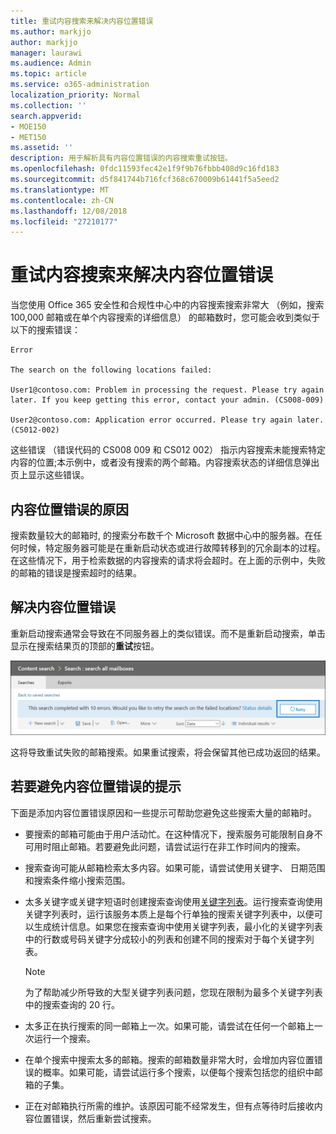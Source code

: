 ```yaml
---
title: 重试内容搜索来解决内容位置错误
ms.author: markjjo
author: markjjo
manager: laurawi
ms.audience: Admin
ms.topic: article
ms.service: o365-administration
localization_priority: Normal
ms.collection: ''
search.appverid:
- MOE150
- MET150
ms.assetid: ''
description: 用于解析具有内容位置错误的内容搜索重试按钮。
ms.openlocfilehash: 0fdc11593fec42e1f9f9b76fbbb408d9c16fd183
ms.sourcegitcommit: d5f841744b716fcf368c670009b61441f5a5eed2
ms.translationtype: MT
ms.contentlocale: zh-CN
ms.lasthandoff: 12/08/2018
ms.locfileid: "27210177"
---
```

# <a name="retry-a-content-search-to-resolve-a-content-location-error"></a>重试内容搜索来解决内容位置错误

当您使用 Office 365 安全性和合规性中心中的内容搜索搜索非常大 （例如，搜索 100,000 邮箱或在单个内容搜索的详细信息） 的邮箱数时，您可能会收到类似于以下的搜索错误：

```
Error

The search on the following locations failed:

User1@contoso.com: Problem in processing the request. Please try again later. If you keep getting this error, contact your admin. (CS008-009)

User2@contoso.com: Application error occurred. Please try again later. (CS012-002)
```

这些错误 （错误代码的 CS008 009 和 CS012 002） 指示内容搜索未能搜索特定内容的位置;本示例中，或者没有搜索的两个邮箱。内容搜索状态的详细信息弹出页上显示这些错误。

## <a name="cause-of-content-location-errors"></a>内容位置错误的原因

搜索数量较大的邮箱时, 的搜索分布数千个 Microsoft 数据中心中的服务器。在任何时候，特定服务器可能是在重新启动状态或进行故障转移到的冗余副本的过程。在这些情况下，用于检索数据的内容搜索的请求将会超时。在上面的示例中，失败的邮箱的错误是搜索超时的结果。

## <a name="resolving-content-location-errors"></a>解决内容位置错误

重新启动搜索通常会导致在不同服务器上的类似错误。而不是重新启动搜索，单击显示在搜索结果页的顶部的**重试**按钮。

![单击重试按钮来解决内容位置错误](media/retrycontentsearch3.png)

这将导致重试失败的邮箱搜索。如果重试搜索，将会保留其他已成功返回的结果。

## <a name="tips-to-avoid-content-location-errors"></a>若要避免内容位置错误的提示

下面是添加内容位置错误原因和一些提示可帮助您避免这些搜索大量的邮箱时。

- 要搜索的邮箱可能由于用户活动忙。在这种情况下，搜索服务可能限制自身不可用时阻止邮箱。若要避免此问题，请尝试运行在非工作时间内的搜索。

- 搜索查询可能从邮箱检索太多内容。如果可能，请尝试使用关键字、 日期范围和搜索条件缩小搜索范围。

- 太多关键字或关键字短语时创建搜索查询使用[关键字列表](view-keyword-statistics-for-content-search.md#get-keyword-statistics-for-content-searches)。运行搜索查询使用关键字列表时，运行该服务本质上是每个行单独的搜索关键字列表中，以便可以生成统计信息。如果您在搜索查询中使用关键字列表，最小化的关键字列表中的行数或号码关键字分成较小的列表和创建不同的搜索对于每个关键字列表。

  > [!NOTE]
  > 为了帮助减少所导致的大型关键字列表问题，您现在限制为最多个关键字列表中的搜索查询的 20 行。

- 太多正在执行搜索的同一邮箱上一次。如果可能，请尝试在任何一个邮箱上一次运行一个搜索。

- 在单个搜索中搜索太多的邮箱。搜索的邮箱数量非常大时，会增加内容位置错误的概率。如果可能，请尝试运行多个搜索，以便每个搜索包括您的组织中邮箱的子集。

- 正在对邮箱执行所需的维护。该原因可能不经常发生，但有点等待时后接收内容位置错误，然后重新尝试搜索。
